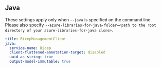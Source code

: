 ## Java

These settings apply only when `--java` is specified on the command line.
Please also specify `--azure-libraries-for-java-folder=<path to the root directory of your azure-libraries-for-java clone>`.

``` yaml $(java)
title: BicepManagementClient
java:
  service-name: Bicep
  client-flattened-annotation-target: disabled
  uuid-as-string: true
  output-model-immutable: true
```
